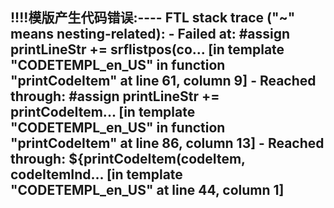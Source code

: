 !!!!模版产生代码错误:----
FTL stack trace ("~" means nesting-related):
	- Failed at: #assign printLineStr += srflistpos(co...  [in template "CODETEMPL_en_US" in function "printCodeItem" at line 61, column 9]
	- Reached through: #assign printLineStr += printCodeItem...  [in template "CODETEMPL_en_US" in function "printCodeItem" at line 86, column 13]
	- Reached through: ${printCodeItem(codeItem, codeItemInd...  [in template "CODETEMPL_en_US" at line 44, column 1]
----